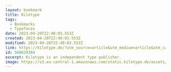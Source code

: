 ```yaml
---
layout: bookmark
title: Kilotype
tags:
  - Bookmarks
  - Typefaces
date: 2023-04-20T22:40:03.553Z
created: 2023-04-20T22:40:03.553Z
modified: 2023-04-20T22:40:03.553Z
link: https://kilotype.de/?utm_source=article&utm_medium=article&utm_campaign=Kilotype_INT_article
id: 560629384
excerpt: Kilotype is an independent type publisher.
image: https://s3.eu-central-1.amazonaws.com/static.kilotype.de/assets/social/default.png
---
```

